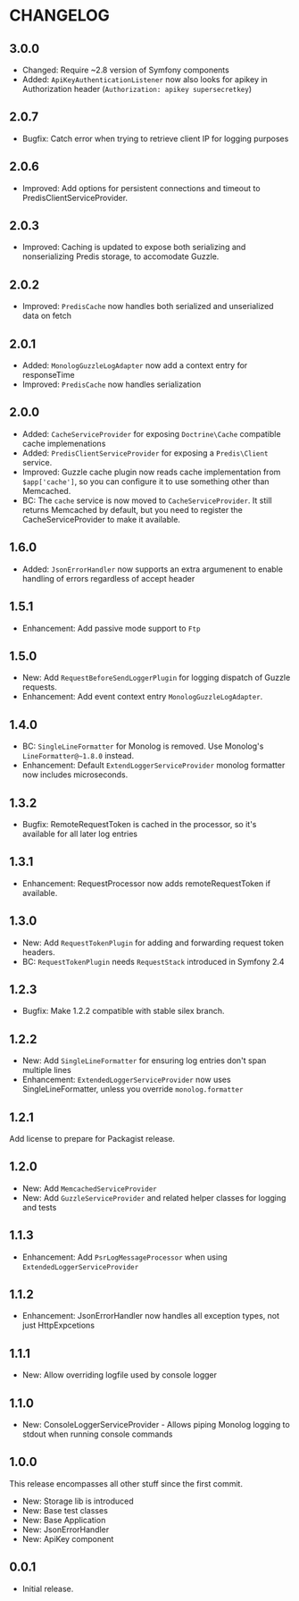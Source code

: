 CHANGELOG
=========

3.0.0
-----

* Changed: Require ~2.8 version of Symfony components
* Added: `ApiKeyAuthenticationListener` now also looks for apikey in Authorization header (`Authorization: apikey supersecretkey`)

2.0.7
-----

* Bugfix: Catch error when trying to retrieve client IP for logging purposes

2.0.6
-----

* Improved: Add options for persistent connections and timeout to PredisClientServiceProvider.

2.0.3
-----

* Improved: Caching is updated to expose both serializing and nonserializing Predis storage, to accomodate Guzzle.

2.0.2
-----

* Improved: `PredisCache` now handles both serialized and unserialized data on fetch

2.0.1
-----

* Added: `MonologGuzzleLogAdapter` now add a context entry for responseTime
* Improved: `PredisCache` now handles serialization

2.0.0
-----

* Added: `CacheServiceProvider` for exposing `Doctrine\Cache` compatible cache implemenations
* Added: `PredisClientServiceProvider` for exposing a `Predis\Client` service.
* Improved: Guzzle cache plugin now reads cache implementation from `$app['cache']`, so you can configure it to use something other than Memcached.
* BC: The `cache` service is now moved to `CacheServiceProvider`. It still returns Memcached by default, but you need to register the CacheServiceProvider to make it available.

1.6.0
-----

* Added: `JsonErrorHandler` now supports an extra argumenent to enable handling of errors regardless of accept header

1.5.1
-----

* Enhancement: Add passive mode support to `Ftp`

1.5.0
-----

* New: Add `RequestBeforeSendLoggerPlugin` for logging dispatch of Guzzle requests.
* Enhancement: Add event context entry `MonologGuzzleLogAdapter`.

1.4.0
-----

* BC: `SingleLineFormatter` for Monolog is removed. Use Monolog's `LineFormatter@~1.8.0` instead.
* Enhancement: Default `ExtendLoggerServiceProvider` monolog formatter now includes microseconds.

1.3.2
-----

* Bugfix: RemoteRequestToken is cached in the processor, so it's available for all later log entries

1.3.1
-----

* Enhancement: RequestProcessor now adds remoteRequestToken if available.

1.3.0
-----

* New: Add `RequestTokenPlugin` for adding and forwarding request token headers.
* BC: `RequestTokenPlugin` needs `RequestStack` introduced in Symfony 2.4

1.2.3
-----

* Bugfix: Make 1.2.2 compatible with stable silex branch.

1.2.2
-----

* New: Add `SingleLineFormatter` for ensuring log entries don't span multiple lines
* Enhancement: `ExtendedLoggerServiceProvider` now uses SingleLineFormatter, unless you override `monolog.formatter`

1.2.1
-----

Add license to prepare for Packagist release.

1.2.0
-----

* New: Add `MemcachedServiceProvider`
* New: Add `GuzzleServiceProvider` and related helper classes for logging and tests

1.1.3
-----

* Enhancement: Add `PsrLogMessageProcessor` when using `ExtendedLoggerServiceProvider`

1.1.2
-----

* Enhancement: JsonErrorHandler now handles all exception types, not just HttpExpcetions

1.1.1
-----

* New: Allow overriding logfile used by console logger

1.1.0
-----

* New: ConsoleLoggerServiceProvider - Allows piping Monolog logging to stdout when running console commands

1.0.0
-----

This release encompasses all other stuff since the first commit.

* New: Storage lib is introduced
* New: Base test classes
* New: Base Application
* New: JsonErrorHandler
* New: ApiKey component

0.0.1
-----
* Initial release.

